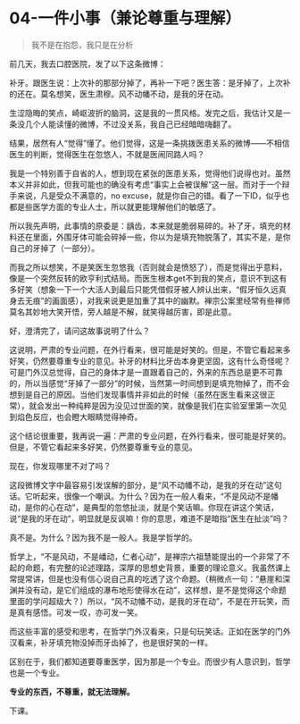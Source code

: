 # 04-一件小事（兼论尊重与理解）

> 我不是在抱怨，我只是在分析

前几天，我去口腔医院，发了以下这条微博：

补牙。跟医生说：上次补的那部分掉了，再补一下吧？医生答：是牙掉了，上次补的还在。莫名想笑，医生肃穆。风不动幡不动，是我的牙在动。

生涩隐晦的笑点，崎岖波折的脑洞，这是我的一贯风格。发完之后，我估计又是一条没几个人能读懂的微博，不过没关系，我自己已经暗暗嗨翻了。

结果，居然有人“觉得”懂了。他们觉得，这是一条挑拨医患关系的微博——不相信医生的判断，觉得医生在忽悠人，不就是医闹同路人吗？

我是一个特别善于自省的人，想到现在紧张的医患关系，觉得他们说得也对。虽然本义并非如此，但我可能也的确没有考虑“事实上会被误解”这一层。而对于一个辩手来说，凡是受众不满意的，no excuse，就是你自己的错。看了一下ID，似乎也都是些医学方面的专业人士，所以就更能理解他们的敏感了。

所以我先声明，此事情的原委是：龋齿，本来就是脆弱易碎的。补了牙，填充的材料还在里面，外围牙体可能会碎掉一些，你以为是填充物脱落了，其实不是，是你自己的牙掉了（一部分）。

而我之所以想笑，不是笑医生忽悠我（否则就会是愤怒了），而是觉得出乎意料，像是一个突然反转的欧亨利式结局。而医生根本get不到我的笑点，意识不到这有多好笑（想象一下一个大活人到最后只能凭借假牙被人辨认出来，“假牙恒久远真身去无痕”的画面感），对我来说更是加重了其中的幽默。禅宗公案里经常有些禅师莫名其妙地大笑开悟，旁人越是不解，就笑得越厉害，即是此意。

好，澄清完了，请问这故事说明了什么？

这说明，严肃的专业问题，在外行看来，很可能是好笑的。但是，不管它看起来多好笑，仍然要尊重专业的意见。补牙的材料比牙齿本身更坚固，这有什么奇怪呢？可是门外汉总觉得，自己的身体才是一直跟着自己的，外来的东西总是更不可靠的，所以当感觉“牙掉了一部分”的时候，当然第一时间想到是填充物掉了，而不会想到是自己的原因。当他们发现事情并非如此的时候（虽然在医生看来这很正常），就会发出一种纯粹是因为没见过世面的笑，就像是我们在实验室里第一次见到焰色反应，也会瞪大眼睛觉得神奇。

这个结论很重要，我再说一遍：严肃的专业问题，在外行看来，很可能是好笑的。但是，不管它看起来多好笑，仍然要尊重专业的意见。

现在，你发现哪里不对了吗？

这段微博文字中最容易引发误解的部分，是“风不动幡不动，是我的牙在动”这句话。它听起来，很像一个嘲讽。为什么？因为在一般人看来，“不是风动不是幡动，是你的心在动”，是典型的忽悠扯淡，就是个笑话嘛。你现在讲这个笑话，说“是我的牙在动”，明显就是反讽嘛！你的意思，难道不是暗指“医生在扯淡”吗？

真不是。为什么？因为我不是一般人。我是学哲学的。

哲学上，“不是风动，不是嶓动，仁者心动”，是禅宗六祖慧能提出的一个非常了不起的命题，有完整的论述理路，深厚的思想史背景，重要的理论意义。我虽然课上常提常讲，但是也没有信心说自己真的吃透了这个命题。（稍微点一句：“悬崖和深渊并没有动，是它们组成的瀑布地形使得水在动”，这样想，是不是觉得这个命题里面的学问超级大？）所以，“风不动幡不动，是我的牙在动”，不是在开玩笑，而是真有感悟。可发一叹，亦可发一笑。

而这些丰富的感受和思考，在哲学门外汉看来，只是句玩笑话。正如在医学的门外汉看来，补牙填充物没掉而牙齿掉了，也是很好笑的一样。

区别在于，我们都知道要尊重医学，因为那是一个专业。而很少有人意识到，哲学也是一个专业。

**专业的东西，不尊重，就无法理解。**

下课。